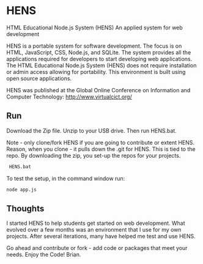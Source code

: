# HENS
HTML Educational Node.js System (HENS) 
An applied system for web development  
 
HENS is a portable system for software development.  The focus is on HTML, JavaScript, CSS, Node.js, and SQLite.  The system provides all the applications required for developers to start developing web applications.  The HTML Educational Node.js System (HENS) does not require installation or admin access allowing for portability. This environment is built using open source applications.  

HENS was published at the Global Online Conference on Information and Computer Technology: http://www.virtualcict.org/ 

## Run

Download the Zip file.  Unzip to your USB drive.  Then run HENS.bat.

Note - only clone/fork HENS if you are going to contribute or extent HENS.  Reason, when you clone - it pulls down the .git for HENS.  This is tied to the repo.  By downloading the zip, you set-up the repos for your projects.

```bash
 HENS.bat
 ```

To test the setup, in the command window run: 
 ```bash
 node app.js
 ```
 

## Thoughts
I started HENS to help students get started on web development.  What evolved over a few months was an environment that I use for my own projects.  After several iterations, many have helped me test and use HENS.  

Go ahead and contribute or fork - add code or packages that meet your needs.  Enjoy the Code!  Brian.
